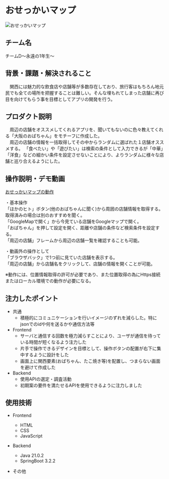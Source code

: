 # おせっかいマップ
<!-- プロダクト名に変更してください -->

![おせっかいマップ](https://drive.google.com/uc?export=view&id=1NB3f6G8UNk_R1fETPULDRatTl_59tzrv)
<!-- プロダクト名・イメージ画像を差し変えてください -->
<!--https://kc3.me/cms/wp-content/uploads/2023/11/2b1b6d9083182c0ce0aeb60000b4d7a7.png-->

## チーム名
チームD～永遠の1年生～
<!-- チームIDとチーム名を入力してください -->


## 背景・課題・解決されること

<!-- テーマ「関西をいい感じに」に対して、考案するプロダクトがどういった(Why)背景から思いついたのか、どのよう(What)な課題があり、どのよう(How)に解決するのかを入力してください -->
　関西には魅力的な飲食店や店舗等が多数存在しており、旅行客はもちろん地元民でも全ての場所を把握することは難しい。そんな埋もれてしまった店舗に再び目を向けてもらう事を目標としてアプリの開発を行う。

## プロダクト説明

<!-- 開発したプロダクトの説明を入力してください -->
　周辺の店舗をオススメしてくれるアプリを、聞いてもないのに色々教えてくれる「大阪のおばちゃん」をモチーフに作成した。  
　周辺の店舗の情報を一括取得してその中からランダムに選ばれた１店舗オススメする。
「食べたい」や「遊びたい」は検索の条件として入力できるが「中華」「洋食」などの細かい条件を設定させないことにより、よりランダムに様々な店舗と巡り合えるようにした。

## 操作説明・デモ動画
[おせっかいマップの動作](https://drive.google.com/file/d/1Xq1zaK_DMim4_aQpUrnCB21xdYYQcgTY/preview)
<!--[デモ動画はこちら](https://www.youtube.com/watch?v=_FAA15ARmas)-->
<!-- 開発したプロダクトの操作説明について入力してください。また、操作説明デモ動画があれば、埋め込みやリンクを記載してください -->
・基本操作  
「ほかのヒト」ボタン(他のおばちゃんに聞く)から周囲の店舗情報を取得する。取得済みの場合は別のおすすめを聞く。  
「GoogleMapで開く」から今見ている店舗をGoogleマップで開く。  
「おばちゃん」を押して設定を開く、距離や店舗の条件など検索条件を設定する。  
「周辺の店舗」フレームから周辺の店舗一覧を確認することも可能。  

・動画外の操作として  
「ブラウザバック」で1つ前に見ていた店舗を表示する。  
「周辺の店舗」から店舗名をクリックして、店舗の情報を開くことが可能。

※動作には、位置情報取得の許可が必要であり、また位置取得の為にHttps接続またはローカル環境での動作が必要になる。


## 注力したポイント

<!-- 開発したプロダクトの中で、特に注力して作成した箇所・ポイントについて入力してください -->
- 共通
  - 積極的にコミュニケーションを行いイメージのずれを減らした。特にjsonでのidや何を送るかや通信方法等
- Frontend
  - サーバと通信する回数を極力減らすことにより、ユーザが通信を待っている時間が短くなるよう注力した
  - 片手で操作できるデザインを目標として、操作ボタンの配置が右下に集中するように設計をした
  - 画面上に関西要素(おばちゃん、たこ焼き等)を配置し、つまらない画面を避けて作成した
- Backend
  - 使用APIの選定・調査活動
  - 初期案の要件を満たせるAPIを使用できるように注力しました
<!--バックエンドさんお願い-->

## 使用技術

<!-- 使用技術を入力してください -->
- Frontend
  - HTML
  - CSS
  - JavaScript
  
- Backend
  - Java 21.0.2
  - SpringBoot 3.2.2
- その他


<!--
markdownの記法はこちらを参照してください！
https://docs.github.com/ja/get-started/writing-on-github/getting-started-with-writing-and-formatting-on-github/basic-writing-and-formatting-syntax
-->
